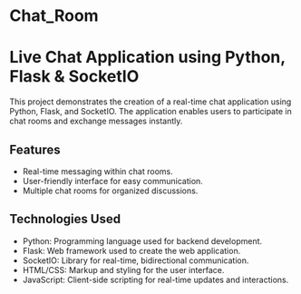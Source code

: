 # Chat_Room
# Live Chat Application using Python, Flask & SocketIO

This project demonstrates the creation of a real-time chat application using Python, Flask, and SocketIO. The application enables users to participate in chat rooms and exchange messages instantly.

## Features

- Real-time messaging within chat rooms.
- User-friendly interface for easy communication.
- Multiple chat rooms for organized discussions.

## Technologies Used

- Python: Programming language used for backend development.
- Flask: Web framework used to create the web application.
- SocketIO: Library for real-time, bidirectional communication.
- HTML/CSS: Markup and styling for the user interface.
- JavaScript: Client-side scripting for real-time updates and interactions.
